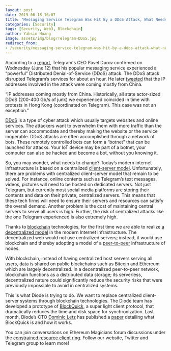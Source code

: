 ```yaml
---
layout: post
date: 2019-06-18 16:07
title: "Messaging Service Telegram Was Hit By a DDoS Attack, What Needs to Change?"
categories: [Security]
tags: [Security, Web3, Blockchain]
author: Yahsin Huang
image: assets/img/blog/Telegram-DDoS.jpg
redirect_from:
- /security/messaging-service-telegram-was-hit-by-a-ddos-attack-what-needs-to-change-19169/
---
```


According to a [report](https://www.reuters.com/article/us-telegram-cyber/messaging-service-telegram-ceo-points-to-china-as-likely-origin-of-cyber-attack-idUSKCN1TE0S5), Telegram's CEO Pavel Durov confirmed on Wednesday (June 12) that his popular messaging service experienced a “powerful” Distributed Denial-of-Service (DDoS) attack. The DDoS attack disrupted Telegram’s services for about an hour. He later [tweeted](https://twitter.com/durov/status/1138942773430804480) that the IP addresses involved in the attack were coming mostly from China.

“IP addresses coming mostly from China. Historically, all state actor-sized DDoS (200-400 Gb/s of junk) we experienced coincided in time with protests in Hong Kong (coordinated on Telegram). This case was not an exception.”

[DDoS](https://www.cloudflare.com/learning/ddos/what-is-a-ddos-attack/) is a type of cyber attack which usually targets websites and online services. The attackers want to overwhelm them with more traffic than the server can accommodate and thereby making the website or the service inoperable. DDoS attacks are often accomplished through a network of bots. These remotely controlled bots can form a “botnet” that can be launched for attacks. Your IoT device may be part of a botnet, your computer can also be hacked and become a bot, without you knowing it.

So, you may wonder, what needs to change? Today’s modern internet infrastructure is based on a centralized [client-server model](https://en.wikipedia.org/wiki/Client–server_model). Unfortunately, there are problems with centralized client-server model that remain to be solved. For instance, online contents such as Telegram’s text messages, videos, pictures will need to be hosted on dedicated servers. Not just Telegram, but currently most social media platforms are storing their contents and data on their private, centralized servers. This means that these tech firms will need to ensure their servers and resources can satisfy the overall demand. Another problem is the cost of maintaining central servers to serve all users is high. Further, the risk of centralized attacks like the one Telegram experienced is also extremely high.

Thanks to [blockchain](https://en.wikipedia.org/wiki/Blockchain) technologies, for the first time we are able to realize [a decentralized model](/dpki/how-decentralized-public-key-infrastructure-will-be-the-future-for-the-web-19148/) in the modern Internet infrastructure. The decentralized web would not use centralized servers; instead, it would use blockchain and thereby adopting a model of a [peer-to-peer](https://en.wikipedia.org/wiki/Peer-to-peer) infrastructure of nodes.

With blockchain, instead of having centralized host servers serving all users, data is shared on public blockchains such as Bitcoin and Ethereum which are largely decentralized. In a decentralized peer-to-peer network, blockchain functions as a distributed data storage; its serverless, decentralized nature could significantly reduce the security risks that were previously impossible to avoid in centralized systems.

This is what Diode is trying to do. We want to replace centralized client-server systems through blockchain technologies. The Diode team has developed a prototype of [BlockQuick](/burning-platform-pki/blockquick-super-light-blockchain-client-for-trustless-time-19144/), a super light client protocol, that dramatically reduces the time and disk space for synchronization. Last month, Diode’s CTO [Dominic Letz](https://twitter.com/dominicletz) has published a [paper](https://eprint.iacr.org/2019/579.pdf) detailing what BlockQuick is and how it works.

You can join conversations on Ethereum Magicians forum discussions under the [constrained resource client ring](https://ethereum-magicians.org/c/working-groups/constrained-resource-client-ring). Follow our website, Twitter and Telegram group to learn more!
